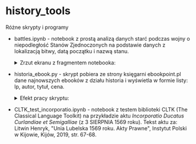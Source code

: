 # history_tools
Różne skrypty i programy

- battles.ipynb - notebook z prostą analizą danych starć podczas wojny o niepodległość
  Stanów Zjednoczonych na podstawie danych z lokalizacją bitwy, datą początku i nazwą stanu.
  <details>
  <summary>Zrzut ekranu z fragmentem notebooka:</summary>
  
  <p>
  <img src="https://github.com/pjaskulski/history_tools/blob/main/battles.png" alt="zrzut ekranu z fragmentem notebooka" style="max-width:100%;">
  </p>
  </details>
  
- historia_ebook.py - skrypt pobiera ze strony księgarni ebookpoint.pl dane najnowszych
  ebooków z działu historia i wyświetla w formie listy: lp, autor, tytuł, cena.

  <details>
  <summary>Efekt pracy skryptu:</summary>
  
  <p>
  <img src="https://github.com/pjaskulski/history_tools/blob/main/books.png" alt="zrzut ekranu konsoli z efektem działania skryptu" style="max-width:100%;">
  </p>
  </details>

- CLTK_test_incorporatio.ipynb - notebook z testem biblioteki CLTK (The Classical Language
  Toolkit) na przykładzie aktu *Incorporatio Ducatus Curlandiae et Semigalliae* (z 3 SIERPNIA 1569 roku). Tekst aktu za: Litwin Henryk, "Unia Lubelska 1569 roku. Akty Prawne", Instytut Polski w Kijowie, Kijów, 2019, str. 67-68.
